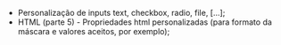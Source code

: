
* Personalização de inputs text, checkbox, radio, file, [...];
* HTML (parte 5) - Propriedades html personalizadas (para formato da máscara e valores aceitos, por exemplo);
